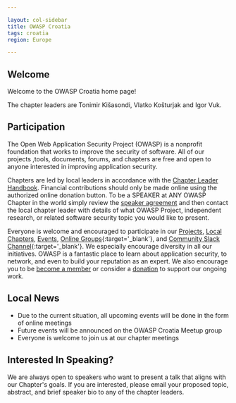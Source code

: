 ```yaml
---

layout: col-sidebar
title: OWASP Croatia
tags: croatia
region: Europe

---
```


## Welcome
Welcome to the OWASP Croatia home page!

The chapter leaders are Tonimir Kišasondi, Vlatko Košturjak and Igor Vuk.

## Participation
The Open Web Application Security Project (OWASP) is a nonprofit foundation that works to improve the security of software. All of our projects ,tools, documents, forums, and chapters are free and open to anyone interested in improving application security. 

Chapters are led by local leaders in accordance with the [Chapter Leader Handbook](/www-policy/rules-of-procedure/chapter-handbook). Financial contributions should only be made online using the authorized online donation button. To be a SPEAKER at ANY OWASP Chapter in the world simply review the [speaker agreement](/www-policy/speaker-agreement) and then contact the local chapter leader with details of what OWASP Project, independent research, or related software security topic you would like to present.

Everyone is welcome and encouraged to participate in our [Projects](/projects), [Local Chapters](/chapters), [Events](/events), [Online Groups](https://groups.google.com/a/owasp.com/){:target='_blank'}, and [Community Slack Channel](https://owasp.slack.com/){:target='_blank'}. We especially encourage diversity in all our initiatives. OWASP is a fantastic place to learn about application security, to network, and even to build your reputation as an expert. We also encourage you to be [become a member](/membership) or consider a [donation](/donate) to support our ongoing work.

## Local News
- Due to the current situation, all upcoming events will be done in the form of online meetings
- Future events will be announced on the OWASP Croatia Meetup group
- Everyone is welcome to join us at our chapter meetings

## Interested In Speaking?
We are always open to speakers who want to present a talk that aligns with our Chapter's goals. If you are interested, please email your proposed topic, abstract, and brief speaker bio to any of the chapter leaders.
